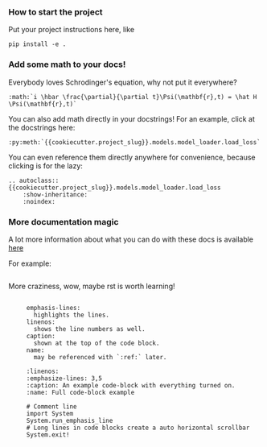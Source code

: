 ### How to start the project

Put your project instructions here, like

`pip install -e .`


### Add some math to your docs! 

Everybody loves Schrodinger's equation, why not put it everywhere?
```eval_rst
:math:`i \hbar \frac{\partial}{\partial t}\Psi(\mathbf{r},t) = \hat H \Psi(\mathbf{r},t)`
```

You can also add math directly in your docstrings! For an example, click at the docstrings here:
```eval_rst
:py:meth:`{{cookiecutter.project_slug}}.models.model_loader.load_loss`
```

You can even reference them directly anywhere for convenience, because clicking is for the lazy:
```eval_rst
.. autoclass:: {{cookiecutter.project_slug}}.models.model_loader.load_loss
    :show-inheritance:
    :noindex:
```

### More documentation magic

A lot more information about what you can do with these docs is available [here](https://recommonmark.readthedocs.io/en/stable/auto_structify.html)

For example:

``` important:: We can have notes in markdown!
```

More craziness, wow, maybe rst is worth learning!


``` sidebar:: Line numbers and highlights

     emphasis-lines:
       highlights the lines.
     linenos:
       shows the line numbers as well.
     caption:
       shown at the top of the code block.
     name:
       may be referenced with `:ref:` later.
```

``` code-block::
     :linenos:
     :emphasize-lines: 3,5
     :caption: An example code-block with everything turned on.
     :name: Full code-block example

     # Comment line
     import System
     System.run_emphasis_line
     # Long lines in code blocks create a auto horizontal scrollbar
     System.exit!
```
